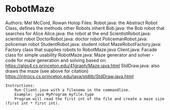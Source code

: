 # RobotMaze
Authors: Mel McCord, Rowan Holop
Files:
    Robot.java: the Abstract Robot Class, defines the methods other Robots inherit
    Bob.java: the Bob robot that searches for Alice
    Alice.java: the robot at the end
    ScientistRobot.java: scientist robot
    DoctorRobot.java: doctor robot
    PolicemanRobot.java: policeman robot
    StudentRobot.java: student robot
    MazeRobotFactory.java: Factory class that supplies robots to RobotMaze.java
    Client.java: Facade class for simple usability
    RobotMaze.java: Maze generator and solver - code for maze generation and solving based on:
        https://algs4.cs.princeton.edu/41graph/Maze.java.html
    StdDraw.java: also draws the maze (see above for citation)
        https://introcs.cs.princeton.edu/java/stdlib/StdDraw.java.html

    Instructions:
        Run Client.java with a filename in the commandline.
        Example: java MyProgram myfile.type
        Program will read the first int of the file and create a maze size (first int * first int).
